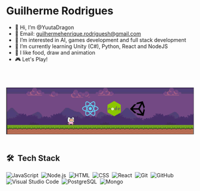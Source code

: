 <h1>Guilherme Rodrigues</h1>

- 👋 Hi, I’m @YuutaDragon 
- 🍙 Email: guilhermehenrique.rodriguesh@gmail.com
- 👀 I’m interested in AI, games development and full stack development
- 🌱 I’m currently learning Unity (C#), Python, React and NodeJS
- 🍚 I like food, draw and animation
- 🎮 Let's Play!


<br><br>

![Banner](Banner.png)
<br><br>

## 🛠 &nbsp;Tech Stack

![JavaScript](https://img.shields.io/badge/-JavaScript-05122A?style=flat&logo=javascript)&nbsp;
![Node.js](https://img.shields.io/badge/-Node.js-05122A?style=flat&logo=node.js)&nbsp;
![HTML](https://img.shields.io/badge/-HTML-05122A?style=flat&logo=HTML5)&nbsp;
![CSS](https://img.shields.io/badge/-CSS-05122A?style=flat&logo=CSS3&logoColor=1572B6)&nbsp;
![React](https://img.shields.io/badge/-React-05122A?style=flat&logo=react)&nbsp;
![Git](https://img.shields.io/badge/-Git-05122A?style=flat&logo=git)&nbsp;
![GitHub](https://img.shields.io/badge/-GitHub-05122A?style=flat&logo=github)&nbsp;
![Visual Studio Code](https://img.shields.io/badge/-Visual%20Studio%20Code-05122A?style=flat&logo=visual-studio-code&logoColor=007ACC)&nbsp;
![PostgreSQL](https://img.shields.io/badge/-PostgreSQL-05122A?style=flat&logo=postgresql)&nbsp;
![Mongo](https://img.shields.io/badge/-MongoDB-05122A)&nbsp;

<!---
YuutaDragon/YuutaDragon is a ✨ special ✨ repository because its `README.md` (this file) appears on your GitHub profile.
You can click the Preview link to take a look at your changes.
--->
